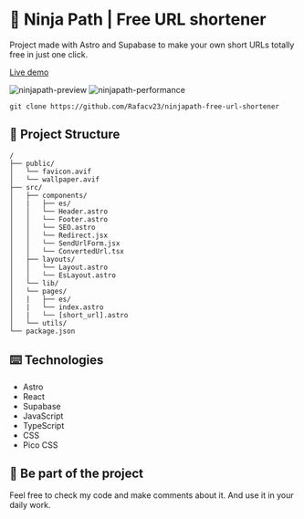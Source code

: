# 🥷 Ninja Path | Free URL shortener

Project made with Astro and Supabase to make your own short URLs totally free in just one click.

[Live demo](https://ninjapath.vercel.app)

![ninjapath-preview](https://i.imgur.com/l8iFpP0.png)
![ninjapath-performance](https://i.imgur.com/L3jhfgV.png)

```
git clone https://github.com/Rafacv23/ninjapath-free-url-shortener
```

## 🚀 Project Structure

```text
/
├── public/
│   └── favicon.avif
│   └── wallpaper.avif
├── src/
│   ├── components/
│   |   ├── es/
│   │   └── Header.astro
│   │   └── Footer.astro
│   │   └── SEO.astro
│   │   └── Redirect.jsx
│   │   └── SendUrlForm.jsx
│   │   └── ConvertedUrl.tsx
│   ├── layouts/
│   │   └── Layout.astro
│   │   └── EsLayout.astro
│   └── lib/
│   └── pages/
│   |   ├── es/
│   |   └── index.astro
│   |   └── [short_url].astro
│   └── utils/
└── package.json
```

## ⌨️ Technologies

- Astro
- React
- Supabase
- JavaScript
- TypeScript
- CSS
- Pico CSS

## 👀 Be part of the project

Feel free to check my code and make comments about it. And use it in your daily work.
